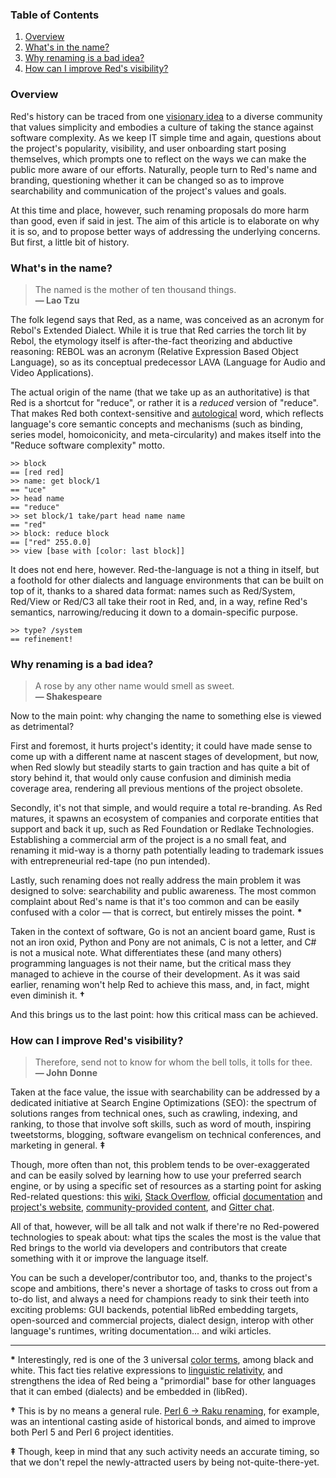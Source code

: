 ### Table of Contents

1. [Overview](#overview)
1. [What's in the name?](#whats-in-the-name)
1. [Why renaming is a bad idea?](#why-renaming-is-a-bad-idea)
1. [How can I improve Red's visibility?](#how-can-i-improve-reds-visibility)

### Overview

Red's history can be traced from one [visionary idea](https://youtu.be/-KqNO_sDqm4) to a diverse community that values simplicity and embodies a culture of taking the stance against software complexity. As we keep IT simple time and again, questions about the project's popularity, visibility, and user onboarding start posing themselves, which prompts one to reflect on the ways we can make the public more aware of our efforts. Naturally, people turn to Red's name and branding, questioning whether it can be changed so as to improve searchability and communication of the project's values and goals.  

At this time and place, however, such renaming proposals do more harm than good, even if said in jest. The aim of this article is to elaborate on why it is so, and to propose better ways of addressing the underlying concerns. But first, a little bit of history.

### What's in the name?

> The named is the mother of ten thousand things.
> <br> **— Lao Tzu**

The folk legend says that Red, as a name, was conceived as an acronym for Rebol's Extended Dialect. While it is true that Red carries the torch lit by Rebol, the etymology itself is after-the-fact theorizing and abductive reasoning: REBOL was an acronym (Relative Expression Based Object Language), so as its conceptual predecessor LAVA (Language for Audio and Video Applications).

The actual origin of the name (that we take up as an authoritative) is that Red is a shortcut for "reduce", or rather it is a _reduced_ version of "reduce". That makes Red both context-sensitive and [autological](https://en.wikipedia.org/wiki/Autological_word) word, which reflects language's core semantic concepts and mechanisms (such as binding, series model, homoiconicity, and meta-circularity) and makes itself into the "Reduce software complexity" motto.

```red
>> block
== [red red]
>> name: get block/1
== "uce"
>> head name
== "reduce"
>> set block/1 take/part head name name
== "red"
>> block: reduce block
== ["red" 255.0.0]
>> view [base with [color: last block]]
```

It does not end here, however. Red-the-language is not a thing in itself, but a foothold for other dialects and language environments that can be built on top of it, thanks to a shared data format: names such as Red/System, Red/View or Red/C3 all take their root in Red, and, in a way, refine Red's semantics, narrowing/reducing it down to a domain-specific purpose.

```red
>> type? /system
== refinement!
```

### Why renaming is a bad idea?

> A rose by any other name would smell as sweet.
> <br> **— Shakespeare**

Now to the main point: why changing the name to something else is viewed as detrimental?

First and foremost, it hurts project's identity; it could have made sense to come up with a different name at nascent stages of development, but now, when Red slowly but steadily starts to gain traction and has quite a bit of story behind it, that would only cause confusion and diminish media coverage area, rendering all previous mentions of the project obsolete.

Secondly, it's not that simple, and would require a total re-branding. As Red matures, it spawns an ecosystem of companies and corporate entities that support and back it up, such as Red Foundation or Redlake Technologies. Establishing a commercial arm of the project is a no small feat, and renaming it mid-way is a thorny path potentially leading to trademark issues with entrepreneurial red-tape (no pun intended).

Lastly, such renaming does not really address the main problem it was designed to solve: searchability and public awareness. The most common complaint about Red's name is that it's too common and can be easily confused with a color — that is correct, but entirely misses the point. **\***

Taken in the context of software, Go is not an ancient board game, Rust is not an iron oxid, Python and Pony are not animals, C is not a letter, and C# is not a musical note. What differentiates these (and many others) programming languages is not their name, but the critical mass they managed to achieve in the course of their development. As it was said earlier, renaming won't help Red to achieve this mass, and, in fact, might even diminish it. **†**

And this brings us to the last point: how this critical mass can be achieved.

### How can I improve Red's visibility?

> Therefore, send not to know for whom the bell tolls, it tolls for thee.
> <br> **— John Donne**

Taken at the face value, the issue with searchability can be addressed by a dedicated initiative at Search Engine Optimizations (SEO): the spectrum of solutions ranges from technical ones, such as crawling, indexing, and ranking, to those that involve soft skills, such as word of mouth, inspiring tweetstorms, blogging, software evangelism on technical conferences, and marketing in general. **‡**

Though, more often than not, this problem tends to be over-exaggerated and can be easily solved by learning how to use your preferred search engine, or by using a specific set of resources as a starting point for asking Red-related questions: this [wiki](https://github.com/red/red/wiki), [Stack Overflow](https://stackoverflow.com/questions/tagged/red), official [documentation](https://doc.red-lang.org/) and [project's website](https://red-lang.org/), [community-provided content](https://github.com/red/red/wiki/%5BLINKS%5D-Learning-resources), and [Gitter chat](https://gitter.im/red/home).

All of that, however, will be all talk and not walk if there're no Red-powered technologies to speak about: what tips the scales the most is the value that Red brings to the world via developers and contributors that create something with it or improve the language itself.

You can be such a developer/contributor too, and, thanks to the project's scope and ambitions, there's never a shortage of tasks to cross out from a to-do list, and always a need for champions ready to sink their teeth into exciting problems: GUI backends, potential libRed embedding targets, open-sourced and commercial projects, dialect design, interop with other language's runtimes, writing documentation... and wiki articles.

---

**\*** Interestingly, red is one of the 3 universal [color terms](https://en.wikipedia.org/wiki/Basic_Color_Terms:_Their_Universality_and_Evolution), among black and white. This fact ties relative expressions to [linguistic relativity](https://en.wikipedia.org/wiki/Linguistic_relativity_and_the_color_naming_debate), and strengthens the idea of Red being a "primordial" base for other languages that it can embed (dialects) and be embedded in (libRed).

**†** This is by no means a general rule. [Perl 6 → Raku renaming](https://github.com/Raku/problem-solving/issues/81), for example, was an intentional casting aside of historical bonds, and aimed to improve both Perl 5 and Perl 6 project identities.

**‡** Though, keep in mind that any such activity needs an accurate timing, so that we don't repel the newly-attracted users by being not-quite-there-yet.